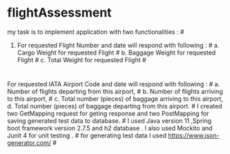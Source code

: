 # flightAssessment
my task is to implement application with two functionalities : #
		
1. For requested Flight Number and date will respond with following : #
 a. Cargo Weight for requested Flight #
 b. Baggage Weight for requested Flight #
 c. Total Weight for requested Flight #
   #
  For requested IATA Airport Code and date will respond with following : #
   a. Number of flights departing from this airport, #
   b. Number of flights arriving to this airport, #
   c. Total number (pieces) of baggage arriving to this airport, d. Total number (pieces) of baggage departing from this airport. #
I created two GetMapping request for geting response and two PostMapping for saving generated test data to database. #
I used Java version 11 ,Spring boot framework version 2.7.5 and h2 database . I also used Mockito and Junit 4 for unit testing . #
for generating test data I used  https://www.json-generator.com/  #
